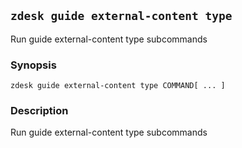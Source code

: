 ## `zdesk guide external-content type`

Run guide external-content type subcommands

### Synopsis

    zdesk guide external-content type COMMAND[ ... ]

### Description

Run guide external-content type subcommands

